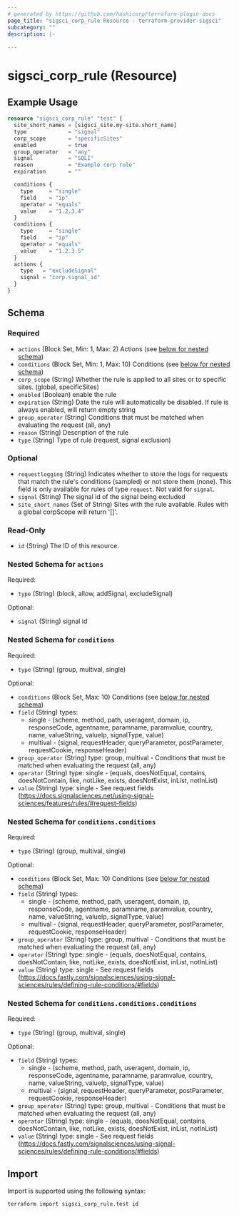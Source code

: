 ```yaml
---
# generated by https://github.com/hashicorp/terraform-plugin-docs
page_title: "sigsci_corp_rule Resource - terraform-provider-sigsci"
subcategory: ""
description: |-
  
---
```


# sigsci_corp_rule (Resource)



## Example Usage

```terraform
resource "sigsci_corp_rule" "test" {
  site_short_names = [sigsci_site.my-site.short_name]
  type             = "signal"
  corp_scope       = "specificSites"
  enabled          = true
  group_operator   = "any"
  signal           = "SQLI"
  reason           = "Example corp rule"
  expiration       = ""

  conditions {
    type     = "single"
    field    = "ip"
    operator = "equals"
    value    = "1.2.3.4"
  }
  conditions {
    type     = "single"
    field    = "ip"
    operator = "equals"
    value    = "1.2.3.5"
  }
  actions {
    type   = "excludeSignal"
    signal = "corp.signal_id"
  }
}
```

<!-- schema generated by tfplugindocs -->
## Schema

### Required

- `actions` (Block Set, Min: 1, Max: 2) Actions (see [below for nested schema](#nestedblock--actions))
- `conditions` (Block Set, Min: 1, Max: 10) Conditions (see [below for nested schema](#nestedblock--conditions))
- `corp_scope` (String) Whether the rule is applied to all sites or to specific sites. (global, specificSites)
- `enabled` (Boolean) enable the rule
- `expiration` (String) Date the rule will automatically be disabled. If rule is always enabled, will return empty string
- `group_operator` (String) Conditions that must be matched when evaluating the request (all, any)
- `reason` (String) Description of the rule
- `type` (String) Type of rule (request, signal exclusion)

### Optional

- `requestlogging` (String) Indicates whether to store the logs for requests that match the rule's conditions (sampled) or not store them (none). This field is only available for rules of type `request`. Not valid for `signal`.
- `signal` (String) The signal id of the signal being excluded
- `site_short_names` (Set of String) Sites with the rule available. Rules with a global corpScope will return '[]'.

### Read-Only

- `id` (String) The ID of this resource.

<a id="nestedblock--actions"></a>
### Nested Schema for `actions`

Required:

- `type` (String) (block, allow, addSignal, excludeSignal)

Optional:

- `signal` (String) signal id


<a id="nestedblock--conditions"></a>
### Nested Schema for `conditions`

Required:

- `type` (String) (group, multival, single)

Optional:

- `conditions` (Block Set, Max: 10) Conditions (see [below for nested schema](#nestedblock--conditions--conditions))
- `field` (String) types:
    - single - (scheme, method, path, useragent, domain, ip, responseCode, agentname, paramname, paramvalue, country, name, valueString, valueIp, signalType, value)
    - multival - (signal, requestHeader, queryParameter, postParameter, requestCookie, responseHeader)
- `group_operator` (String) type: group, multival - Conditions that must be matched when evaluating the request (all, any)
- `operator` (String) type: single - (equals, doesNotEqual, contains, doesNotContain, like, notLike, exists, doesNotExist, inList, notInList)
- `value` (String) type: single - See request fields (https://docs.signalsciences.net/using-signal-sciences/features/rules/#request-fields)

<a id="nestedblock--conditions--conditions"></a>
### Nested Schema for `conditions.conditions`

Required:

- `type` (String) (group, multival, single)

Optional:

- `conditions` (Block Set, Max: 10) Conditions (see [below for nested schema](#nestedblock--conditions--conditions--conditions))
- `field` (String) types:
    - single - (scheme, method, path, useragent, domain, ip, responseCode, agentname, paramname, paramvalue, country, name, valueString, valueIp, signalType, value)
    - multival - (signal, requestHeader, queryParameter, postParameter, requestCookie, responseHeader)
- `group_operator` (String) type: group, multival - Conditions that must be matched when evaluating the request (all, any)
- `operator` (String) type: single - (equals, doesNotEqual, contains, doesNotContain, like, notLike, exists, doesNotExist, inList, notInList)
- `value` (String) type: single - See request fields (https://docs.fastly.com/signalsciences/using-signal-sciences/rules/defining-rule-conditions/#fields)

<a id="nestedblock--conditions--conditions--conditions"></a>
### Nested Schema for `conditions.conditions.conditions`

Required:

- `type` (String) (group, multival, single)

Optional:

- `field` (String) types:
    - single - (scheme, method, path, useragent, domain, ip, responseCode, agentname, paramname, paramvalue, country, name, valueString, valueIp, signalType, value)
    - multival - (signal, requestHeader, queryParameter, postParameter, requestCookie, responseHeader)
- `group_operator` (String) type: group, multival - Conditions that must be matched when evaluating the request (all, any)
- `operator` (String) type: single - (equals, doesNotEqual, contains, doesNotContain, like, notLike, exists, doesNotExist, inList, notInList)
- `value` (String) type: single - See request fields (https://docs.fastly.com/signalsciences/using-signal-sciences/rules/defining-rule-conditions/#fields)

## Import

Import is supported using the following syntax:

```shell
terraform import sigsci_corp_rule.test id
```
